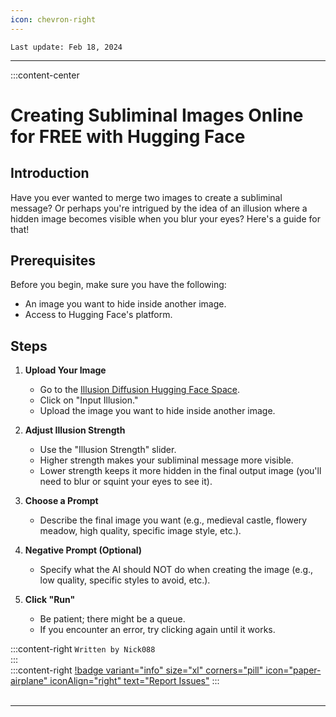 ```yaml
---
icon: chevron-right
---
```


``Last update: Feb 18, 2024``
***
:::content-center

# Creating Subliminal Images Online for FREE with Hugging Face

## Introduction
Have you ever wanted to merge two images to create a subliminal message? Or perhaps you're intrigued by the idea of an illusion where a hidden image becomes visible when you blur your eyes? Here's a guide for that!

## Prerequisites
Before you begin, make sure you have the following:
- An image you want to hide inside another image.
- Access to Hugging Face's platform.

## Steps

1. **Upload Your Image**
   - Go to the [Illusion Diffusion Hugging Face  Space](https://huggingface.co/spaces/AP123/IllusionDiffusion).
   - Click on "Input Illusion."
   - Upload the image you want to hide inside another image.

2. **Adjust Illusion Strength**
   - Use the "Illusion Strength" slider.
   - Higher strength makes your subliminal message more visible.
   - Lower strength keeps it more hidden in the final output image (you'll need to blur or squint your eyes to see it).

3. **Choose a Prompt**
   - Describe the final image you want (e.g., medieval castle, flowery meadow, high quality, specific image style, etc.).

4. **Negative Prompt (Optional)**
   - Specify what the AI should NOT do when creating the image (e.g., low quality, specific styles to avoid, etc.).

5. **Click "Run"**
   - Be patient; there might be a queue.
   - If you encounter an error, try clicking again until it works.

:::content-right
``Written by Nick088``    
:::
‎   
:::content-right
[!badge variant="info" size="xl" corners="pill" icon="paper-airplane" iconAlign="right" text="Report Issues"](http://aihubdocs.github.io/en/#contributions)
:::
‎   
‎   
***
